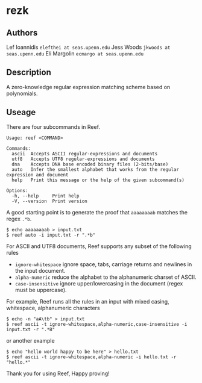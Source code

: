# rezk

## Authors
Lef Ioannidis `elefthei at seas.upenn.edu`
Jess Woods `jkwoods at seas.upenn.edu`
Eli Margolin `ecmargo at seas.upenn.edu`

## Description

A zero-knowledge regular expression matching scheme based on polynomials.

## Useage

There are four subcommands in Reef.
```
Usage: reef <COMMAND>

Commands:
  ascii  Accepts ASCII regular-expressions and documents
  utf8   Accepts UTF8 regular-expressions and documents
  dna    Accepts DNA base encoded binary files (2-bits/base)
  auto   Infer the smallest alphabet that works from the regular expression and document
  help   Print this message or the help of the given subcommand(s)

Options:
  -h, --help     Print help
  -V, --version  Print version
```

A good starting point is to generate the proof that `aaaaaaaab` matches the regex `.*b`.

```
$ echo aaaaaaaab > input.txt
$ reef auto -i input.txt -r ".*b"
```

For ASCII and UTF8 documents, Reef supports any subset of the following rules

- `ignore-whitespace` ignore space, tabs, carriage returns and newlines in the input document.
- `alpha-numeric` reduce the alphabet to the alphanumeric charset of ASCII.
- `case-insensitive` ignore upper/lowercasing in the document (regex must be uppercase).

For example, Reef runs all the rules in an input with mixed casing, whitespace, alphanumeric characters

```
$ echo -n "aA\tb" > input.txt
$ reef ascii -t ignore-whitespace,alpha-numeric,case-insensitive -i input.txt -r ".*B"
```

or another example
```
$ echo "hello world happy to be here" > hello.txt
$ reef ascii -t ignore-whitespace,alpha-numeric -i hello.txt -r "hello.*"
```

Thank you for using Reef,
Happy proving!
